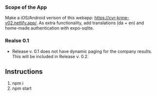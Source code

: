 ### Scope of the App

Make a iOS/Android verison of this webapp: https://cvr-krme-v02.netlify.app/. As extra functionality, add translations (da + en) and home-made authentication with expo-sqlite.

### Realse 0.1

- Release v. 0.1 does not have dynamic paging for the company results. This will be included in Release v. 0.2.

## Instructions

1. npm i
2. npm start
